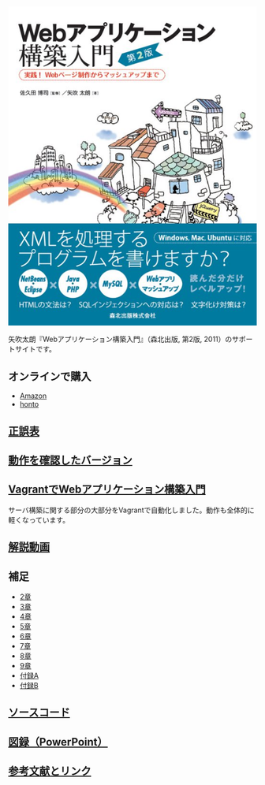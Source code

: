 <a href="//www.amazon.co.jp/exec/obidos/ASIN/4627847327/inquisitor-22/"><img src="cover.jpg?raw=true" alt="カバー" /></a>

矢吹太朗『Webアプリケーション構築入門』（森北出版, 第2版, 2011）のサポートサイトです。

## オンラインで購入

* [Amazon](//www.amazon.co.jp/exec/obidos/ASIN/4627847327/inquisitor-22/)
* [honto](//honto.jp/netstore/pd-book_03397461.html)

## [正誤表](errata.md)

## [動作を確認したバージョン](softwares.md)

## [VagrantでWebアプリケーション構築入門](//github.com/taroyabuki/webbook2server)

サーバ構築に関する部分の大部分をVagrantで自動化しました。動作も全体的に軽くなっています。

## [解説動画](movies.md)

## 補足

* [2章](src/02)
* [3章](src/03)
* [4章](src/04)
* [5章](src/05)
* [6章](src/06)
* [7章](src/07)
* [8章](src/08)
* [9章](src/09)
* [付録A](src/A)
* [付録B](src/B)

## [ソースコード](src)

## [図録（PowerPoint）](figures.pptx?raw=true)

## [参考文献とリンク](links.md)
